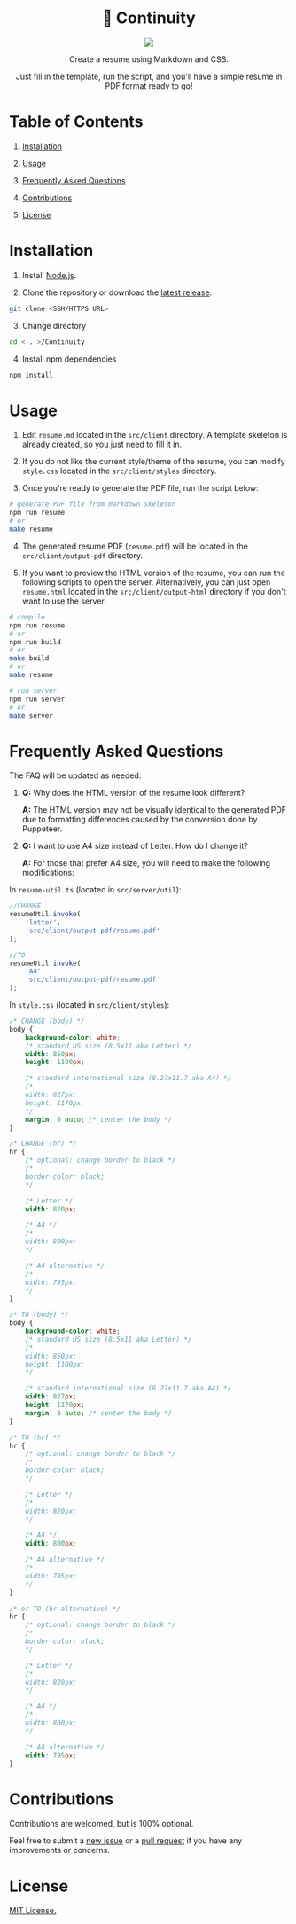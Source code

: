 <h1 align="center">📝 Continuity</h1>

<p align="center">
<img src="./screenshots/resume.png">
</p>

<p align="center">
Create a resume using Markdown and CSS.
</p>

<p align="center">
Just fill in the template, run the script, and you'll have a simple resume in PDF format ready to go!
</p>

# Table of Contents

1. [Installation](#installation)

2. [Usage](#usage)

3. [Frequently Asked Questions](#frequently-asked-questions)

4. [Contributions](#contributions)

5. [License](#license)

# Installation 

1. Install [Node.js](https://nodejs.org/en/download).

2. Clone the repository or download the [latest release](https://github.com/alexwkleung/Continuity/releases).

```bash
git clone <SSH/HTTPS URL>
```

3. Change directory

```bash
cd <...>/Continuity
```

4. Install npm dependencies

```bash
npm install
```

# Usage 

1. Edit `resume.md` located in the `src/client` directory. A template skeleton is already created, so you just need to fill it in.

2. If you do not like the current style/theme of the resume, you can modify `style.css` located in the `src/client/styles` directory.

3. Once you're ready to generate the PDF file, run the script below:

```bash
# generate PDF file from markdown skeleton
npm run resume
# or
make resume
```

4. The generated resume PDF (`resume.pdf`) will be located in the `src/client/output-pdf` directory.

5. If you want to preview the HTML version of the resume, you can run the following scripts to open the server. Alternatively, you can just open `resume.html` located in the `src/client/output-html` directory if you don't want to use the server. 

```bash
# compile
npm run resume
# or 
npm run build
# or 
make build
# or
make resume

# run server
npm run server
# or
make server
```

# Frequently Asked Questions

The FAQ will be updated as needed.

1. **Q:** Why does the HTML version of the resume look different?

    **A:** The HTML version may not be visually identical to the generated PDF due to formatting differences caused by the conversion done by Puppeteer.

2. **Q:** I want to use A4 size instead of Letter. How do I change it?

    **A:** For those that prefer A4 size, you will need to make the following modifications:

In `resume-util.ts` (located in `src/server/util`):

```typescript
//CHANGE
resumeUtil.invoke(
    'letter', 
    'src/client/output-pdf/resume.pdf'
);

//TO
resumeUtil.invoke(
    'A4', 
    'src/client/output-pdf/resume.pdf'
);
```

In `style.css` (located in `src/client/styles`):

```css
/* CHANGE (body) */
body { 
    background-color: white;
    /* standard US size (8.5x11 aka Letter) */
    width: 850px;
    height: 1100px;

    /* standard international size (8.27x11.7 aka A4) */
    /*
    width: 827px;
    height: 1170px;
    */
    margin: 0 auto; /* center the body */
}

/* CHANGE (hr) */
hr {
    /* optional: change border to black */
    /* 
    border-color: black; 
    */

    /* Letter */
    width: 820px;

    /* A4 */
    /*
    width: 800px; 
    */

    /* A4 alternative */
    /*
    width: 795px;
    */
}

/* TO (body) */
body { 
    background-color: white;
    /* standard US size (8.5x11 aka Letter) */
    /*
    width: 850px;
    height: 1100px;
    */

    /* standard international size (8.27x11.7 aka A4) */
    width: 827px;
    height: 1170px;
    margin: 0 auto; /* center the body */
}

/* TO (hr) */
hr {
    /* optional: change border to black */
    /* 
    border-color: black; 
    */

    /* Letter */
    /*
    width: 820px;
    */

    /* A4 */
    width: 800px; 

    /* A4 alternative */
    /*
    width: 795px;
    */
}

/* or TO (hr alternative) */
hr {
    /* optional: change border to black */
    /* 
    border-color: black; 
    */

    /* Letter */
    /*
    width: 820px;
    */

    /* A4 */
    /*
    width: 800px; 
    */

    /* A4 alternative */
    width: 795px;
}
```

# Contributions

Contributions are welcomed, but is 100% optional.

Feel free to submit a [new issue](https://github.com/alexwkleung/Continuity/issues) or a [pull request](https://github.com/alexwkleung/Continuity/pulls) if you have any improvements or concerns.

# License 

[MIT License.](https://github.com/alexwkleung/Continuity/blob/main/LICENSE)